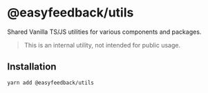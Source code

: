 # @easyfeedback/utils

Shared Vanilla TS/JS utilities for various components and packages.

> This is an internal utility, not intended for public usage.

## Installation

```sh
yarn add @easyfeedback/utils
```
